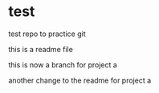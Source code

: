 # test
test repo to practice git

this is a readme file

this is now a branch for project a

another change to the readme for project a
